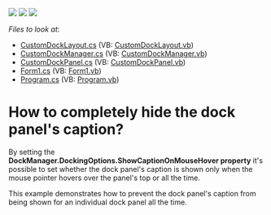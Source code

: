<!-- default badges list -->
![](https://img.shields.io/endpoint?url=https://codecentral.devexpress.com/api/v1/VersionRange/128616289/13.1.4%2B)
[![](https://img.shields.io/badge/Open_in_DevExpress_Support_Center-FF7200?style=flat-square&logo=DevExpress&logoColor=white)](https://supportcenter.devexpress.com/ticket/details/E1940)
[![](https://img.shields.io/badge/📖_How_to_use_DevExpress_Examples-e9f6fc?style=flat-square)](https://docs.devexpress.com/GeneralInformation/403183)
<!-- default badges end -->
<!-- default file list -->
*Files to look at*:

* [CustomDockLayout.cs](./CS/WindowsApplication81/CustomDockLayout.cs) (VB: [CustomDockLayout.vb](./VB/WindowsApplication81/CustomDockLayout.vb))
* [CustomDockManager.cs](./CS/WindowsApplication81/CustomDockManager.cs) (VB: [CustomDockManager.vb](./VB/WindowsApplication81/CustomDockManager.vb))
* [CustomDockPanel.cs](./CS/WindowsApplication81/CustomDockPanel.cs) (VB: [CustomDockPanel.vb](./VB/WindowsApplication81/CustomDockPanel.vb))
* [Form1.cs](./CS/WindowsApplication81/Form1.cs) (VB: [Form1.vb](./VB/WindowsApplication81/Form1.vb))
* [Program.cs](./CS/WindowsApplication81/Program.cs) (VB: [Program.vb](./VB/WindowsApplication81/Program.vb))
<!-- default file list end -->
# How to completely hide the dock panel's caption?


<p>By setting the <strong>DockManager.DockingOptions.ShowCaptionOnMouseHover property</strong> it's possible to set whether the dock panel's caption is shown only when the mouse pointer hovers over the panel's top or all the time. </p><p>This example demonstrates how to prevent the dock panel's caption from being shown for an individual dock panel all the time.</p>

<br/>


